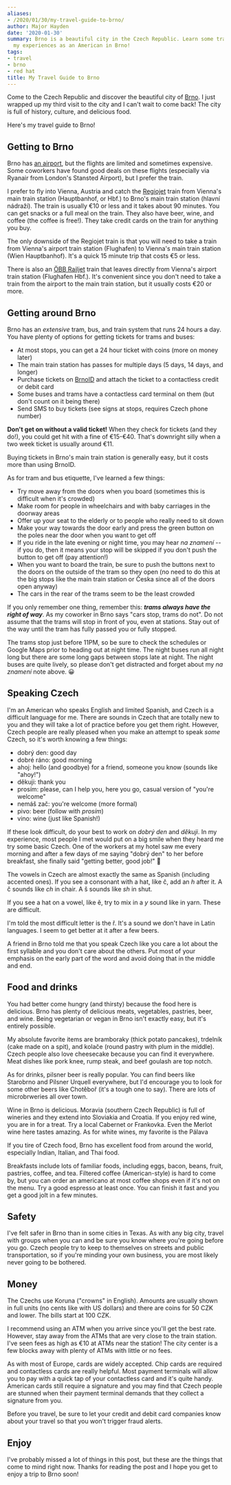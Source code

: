 ```yaml
---
aliases:
- /2020/01/30/my-travel-guide-to-brno/
author: Major Hayden
date: '2020-01-30'
summary: Brno is a beautiful city in the Czech Republic. Learn some travel tips from
  my experiences as an American in Brno!
tags:
- travel
- brno
- red hat
title: My Travel Guide to Brno
---
```


Come to the Czech Republic and discover the beautiful city of [Brno]. I just
wrapped up my third visit to the city and I can't wait to come back! The city
is full of history, culture, and delicious food.

Here's my travel guide to Brno!

## Getting to Brno

Brno has [an airport], but the flights are limited and sometimes expensive.
Some coworkers have found good deals on these flights (especially via Ryanair
from London's Stansted Airport), but I prefer the train.

I prefer to fly into Vienna, Austria and catch the [Regiojet] train from
Vienna's main train station (Hauptbanhof, or Hbf.) to Brno's main train
station (hlavní nádraží). The train is usually €10 or less and it takes about
90 minutes. You can get snacks or a full meal on the train. They also have
beer, wine, and coffee (the coffee is free!). They take credit cards on the
train for anything you buy.

The only downside of the Regiojet train is that you will need to take a train
from Vienna's airport train station (Flughafen) to Vienna's main train station
(Wien Hauptbanhof). It's a quick 15 minute trip that costs €5 or less.

There is also an [ÖBB Railjet] train that leaves directly from Vienna's
airport train station (Flughafen Hbf.). It's convenient since you don't need
to take a train from the airport to the main train station, but it usually
costs €20 or more.

## Getting around Brno

Brno has an *extensive* tram, bus, and train system that runs 24 hours a day.
You have plenty of options for getting tickets for trams and buses:

* At most stops, you can get a 24 hour ticket with coins (more on money later)
* The main train station has passes for multiple days (5 days, 14 days,
  and longer)
* Purchase tickets on [BrnoID] and attach the ticket to a contactless credit
  or debit card
* Some buses and trams have a contactless card terminal on them (but don't
  count on it being there)
* Send SMS to buy tickets (see signs at stops, requires Czech phone number)

**Don't get on without a valid ticket!** When they check for tickets (and they
do!), you could get hit with a fine of €15-€40. That's downright silly when a
two week ticket is usually around €11.

Buying tickets in Brno's main train station is generally easy, but it costs
more than using BrnoID.

As for tram and bus etiquette, I've learned a few things:

* Try move away from the doors when you board (sometimes this is difficult
  when it's crowded)
* Make room for people in wheelchairs and with baby carriages in the doorway
  areas
* Offer up your seat to the elderly or to people who really need
  to sit down
* Make your way towards the door early and press the green button on the poles
  near the door when you want to get off
* If you ride in the late evening or night time, you may hear *na znamení* --
  if you do, then it means your stop will be skipped if you don't push the
  button to get off (pay attention!)
* When you want to board the train, be sure to push the buttons next to the
  doors on the outside of the tram so they open (no need to do this at the
  big stops like the main train station or Česka since all of the doors open
  anyway)
* The cars in the rear of the trams seem to be the least crowded

If you only remember one thing, remember this: ***trams always have the right
of way***. As my coworker in Brno says "cars stop, trams do not". Do not
assume that the trams will stop in front of you, even at stations. Stay out of
the way until the tram has fully passed you or fully stopped.

The trams stop just before 11PM, so be sure to check the schedules or Google
Maps prior to heading out at night time. The night buses run all night long
but there are some long gaps between stops late at night. The night buses are
quite lively, so please don't get distracted and forget about my *na znamení*
note above. 😀

## Speaking Czech

I'm an American who speaks English and limited Spanish, and Czech is a
difficult language for me. There are sounds in Czech that are totally new to
you and they will take a lot of practice before you get them right. However,
Czech people are really pleased when you make an attempt to speak *some*
Czech, so it's worth knowing a few things:

* dobrý den: good day
* dobré ráno: good morning
* ahoj: hello (and goodbye) for a friend, someone you know
  (sounds like "ahoy!")
* děkuji: thank you
* prosím: please, can I help you, here you go, casual version of
  "you're welcome"
* nemáš zač: you're welcome (more formal)
* pivo: beer (follow with *prosím*)
* vino: wine (just like Spanish!)

If these look difficult, do your best to work on *dobrý den* and *děkuji*. In
my experience, most people I met would put on a big smile when they heard me
try some basic Czech. One of the workers at my hotel saw me every morning and
after a few days of me saying "dobrý den" to her before breakfast, she finally
said "getting better, good job!" 🤗

The vowels in Czech are almost exactly the same as Spanish (including accented
ones). If you see a consonant with a hat, like č, add an *h* after it. A č
sounds like *ch* in chair. A š sounds like *sh* in shut.

If you see a hat on a vowel, like ě, try to mix in a *y* sound like in yarn.
These are difficult.

I'm told the most difficult letter is the ř. It's a sound we don't have in
Latin languages. I seem to get better at it after a few beers.

A friend in Brno told me that you speak Czech like you care a lot about the
first syllable and you don't care about the others. Put most of your emphasis
on the early part of the word and avoid doing that in the middle and end.

## Food and drinks

You had better come hungry (and thirsty) because the food here is delicious.
Brno has plenty of delicious meats, vegetables, pastries, beer, and wine.
Being vegetarian or vegan in Brno isn't exactly easy, but it's entirely
possible.

My absolute favorite items are bramboraky (thick potato pancakes), trdelník
(cake made on a spit), and kolače (round pastry with plum in the middle).
Czech people also love cheesecake because you can find it everywhere. Meat
dishes like pork knee, rump steak, and beef goulash are top notch.

As for drinks, pilsner beer is really popular. You can find beers like
Starobrno and Pilsner Urquell everywhere, but I'd encourage you to look for
some other beers like Chotěboř (it's a tough one to say). There are lots of
microbrweries all over town.

Wine in Brno is delicious. Moravia (southern Czech Republic) is full of
wineries and they extend into Sloviakia and Croatia. If you enjoy red wine,
you are in for a treat. Try a local Cabernet or Frankovka. Even the Merlot
wine here tastes amazing. As for white wines, my favorite is the Pálava

If you tire of Czech food, Brno has excellent food from around the world,
especially Indian, Italian, and Thai food.

Breakfasts include lots of familiar foods, including eggs, bacon, beans,
fruit, pastries, coffee, and tea. Filtered coffee (American-style) is hard to
come by, but you can order an americano at most coffee shops even if it's not
on the menu. Try a good espresso at least once. You can finish it fast and you
get a good jolt in a few minutes.

## Safety

I've felt safer in Brno than in some cities in Texas. As with any big city,
travel with groups when you can and be sure you know where you're going before
you go. Czech people try to keep to themselves on streets and public
transportation, so if you're minding your own business, you are most likely
never going to be bothered.

## Money

The Czechs use Koruna ("crowns" in English). Amounts are usually shown in full
units (no cents like with US dollars) and there are coins for 50 CZK and
lower. The bills start at 100 CZK.

I recommend using an ATM when you arrive since you'll get the best rate.
However, stay away from the ATMs that are very close to the train station.
I've seen fees as high as €10 at ATMs near the station! The city center is a
few blocks away with plenty of ATMs with little or no fees.

As with most of Europe, cards are widely accepted. Chip cards are required and
contactless cards are really helpful. Most payment terminals will allow you to
pay with a quick tap of your contactless card and it's quite handy. American
cards still require a signature and you may find that Czech people are stunned
when their payment terminal demands that they collect a signature from you.

Before you travel, be sure to let your credit and debit card companies know
about your travel so that you won't trigger fraud alerts.

## Enjoy

I've probably missed a lot of things in this post, but these are the things
that come to mind right now. Thanks for reading the post and I hope you get to
enjoy a trip to Brno soon!

[Brno]: https://en.wikipedia.org/wiki/Brno
[an airport]: https://en.wikipedia.org/wiki/Brno%E2%80%93Tu%C5%99any_Airport
[Regiojet]: https://www.regiojet.com/
[ÖBB Railjet]: https://www.oebb.at/en/reiseplanung-services/im-zug/unsere-zuege/railjet.html
[BrnoID]: https://www.brnoid.cz/en/eoc
